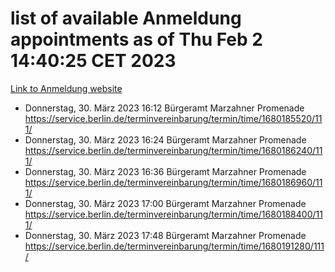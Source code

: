# list of available Anmeldung appointments as of Thu Feb  2 14:40:25 CET 2023
[Link to Anmeldung website](https://service.berlin.de/terminvereinbarung/termin/tag.php?termin=0&anliegen[]=120686&dienstleisterlist=122210,122217,327316,122219,327312,122227,327314,122231,327346,122243,327348,122252,329742,122260,329745,122262,329748,122254,329751,122271,327278,122273,327274,122277,327276,330436,122280,327294,122282,327290,122284,327292,327539,122291,327270,122285,327266,122286,327264,122296,327268,150230,329760,122301,327282,122297,327286,122294,327284,122312,329763,122314,329775,122304,327330,122311,327334,122309,327332,122281,327352,122279,329772,122276,327324,122274,327326,122267,329766,122246,327318,122251,327320,122257,327322,122208,327298,122226,327300,121362,121364&herkunft=http%3A%2F%2Fservice.berlin.de%2Fdienstleistung%2F120686%2F)
- Donnerstag, 30. März 2023 16:12 Bürgeramt Marzahner Promenade https://service.berlin.de/terminvereinbarung/termin/time/1680185520/111/
- Donnerstag, 30. März 2023 16:24 Bürgeramt Marzahner Promenade https://service.berlin.de/terminvereinbarung/termin/time/1680186240/111/
- Donnerstag, 30. März 2023 16:36 Bürgeramt Marzahner Promenade https://service.berlin.de/terminvereinbarung/termin/time/1680186960/111/
- Donnerstag, 30. März 2023 17:00 Bürgeramt Marzahner Promenade https://service.berlin.de/terminvereinbarung/termin/time/1680188400/111/
- Donnerstag, 30. März 2023 17:48 Bürgeramt Marzahner Promenade https://service.berlin.de/terminvereinbarung/termin/time/1680191280/111/
